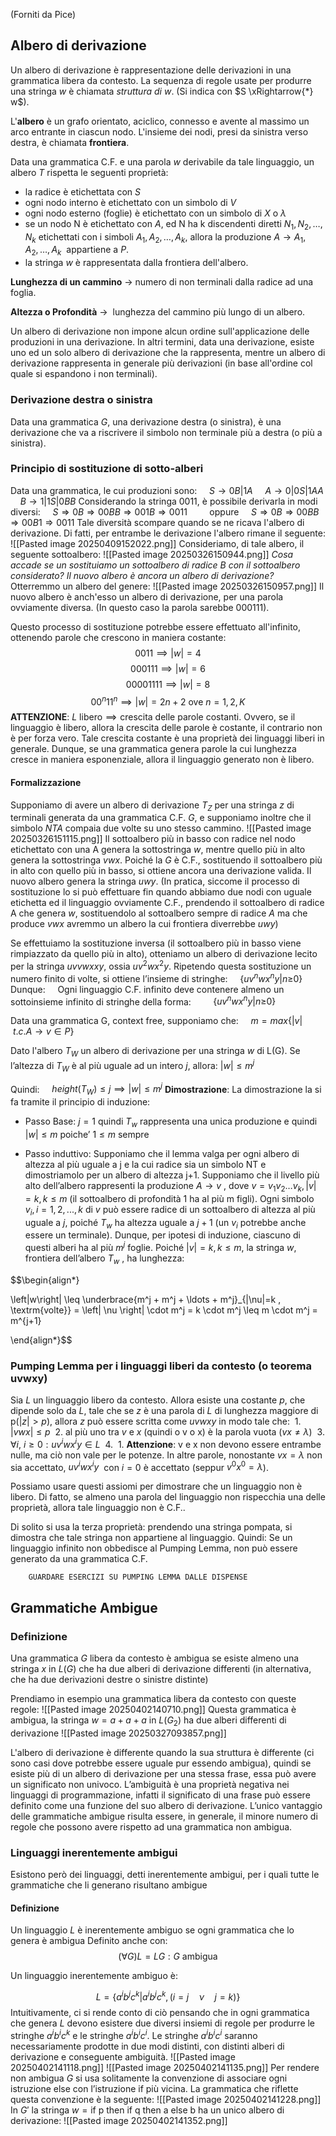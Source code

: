 (Forniti da Pice)
## Albero di derivazione
Un albero di derivazione è rappresentazione delle derivazioni in una grammatica libera da contesto.
La sequenza di regole usate per produrre una stringa $w$ è chiamata *struttura di $w$*. (Si indica con $S \xRightarrow{*} w$).

L'**albero** è un grafo orientato, aciclico, connesso e avente al massimo un arco entrante in ciascun nodo.
L'insieme dei nodi, presi da sinistra verso destra, è chiamata **frontiera**.

Data una grammatica C.F. e una parola $w$ derivabile da tale linguaggio, un albero $T$ rispetta le seguenti proprietà:
- la radice è etichettata con $S$
- ogni nodo interno è etichettato con un simbolo di $V$
- ogni nodo esterno (foglie) è etichettato con un simbolo di $X$ o $\lambda$
- se un nodo N è etichettato con $A$, ed N ha k discendenti diretti $N_{1},N_{2},\dots,N_{k}$ etichettati con i simboli $A_{1},A_{2},\dots,A_{k}$, allora la produzione $A \to A_{1},A_{2},\dots,A_{k}$  appartiene a $P$.
- la stringa $w$ è rappresentata dalla frontiera dell'albero.

**Lunghezza di un cammino** $\to$ numero di non terminali dalla radice ad una foglia.

**Altezza o Profondità** $\to$  lunghezza del cammino più lungo di un albero.

Un albero di derivazione non impone alcun ordine sull'applicazione delle produzioni in una derivazione. In altri termini, data una derivazione, esiste uno ed un solo albero di derivazione che la rappresenta, mentre un albero di derivazione rappresenta in generale più derivazioni (in base all'ordine col quale si espandono i non terminali).
### Derivazione destra o sinistra
Data una grammatica $G$, una derivazione destra (o sinistra), è una derivazione che va a riscrivere il simbolo non terminale più a destra (o più a sinistra).
### Principio di sostituzione di sotto-alberi
Data una grammatica, le cui produzioni sono:
    $S \to 0B |1A$
    $A \to 0|0S|1AA$
    $B \to 1|1S|0BB$
Considerando la stringa 0011, è possibile derivarla in modi diversi:
    $S \Rightarrow 0B \Rightarrow 00BB \Rightarrow 001B \Rightarrow 0011$
        oppure
    $S \Rightarrow 0B \Rightarrow 00BB \Rightarrow 00B1 \Rightarrow 0011$
Tale diversità scompare quando se ne ricava l'albero di derivazione. Di fatti, per entrambe le derivazione l'albero rimane il seguente:
![[Pasted image 20250409152022.png]]
Consideriamo, di tale albero, il seguente sottoalbero:
![[Pasted image 20250326150944.png]]
*Cosa accade se un sostituiamo  un sottoalbero di radice B con il sottoalbero considerato? Il nuovo albero è ancora un albero di derivazione?*
Otterremmo un albero del genere:
![[Pasted image 20250326150957.png]]
Il nuovo albero è anch'esso un albero di derivazione, per una parola ovviamente diversa. (In questo caso la parola sarebbe 000111).

Questo processo di sostituzione potrebbe essere effettuato all'infinito, ottenendo parole che crescono in maniera costante:
$$0011 \implies |w| = 4$$
$$000111 \implies |w| = 6$$
$$00001111 \implies |w| = 8$$
$$00^n11^n \implies |w| = 2n+2 \text{ ove } n=1,2,K$$
**ATTENZIONE**: $L \text{ libero} \implies \text{crescita delle parole costanti}$. 
Ovvero, se il linguaggio è libero, allora la crescita delle parole è costante, il contrario non è per forza vero.
Tale crescita costante è una proprietà dei linguaggi liberi in generale. Dunque, se una grammatica genera parole la cui lunghezza cresce in maniera esponenziale, allora il linguaggio generato non è libero.
#### Formalizzazione
Supponiamo di avere un albero di derivazione $T_{Z}$ per una stringa $z$ di terminali generata da una grammatica C.F. $G$, e supponiamo inoltre che il simbolo $NT A$ compaia due volte su uno stesso cammino.
![[Pasted image 20250326151115.png]]
Il sottoalbero più in basso con radice nel nodo etichettato con una A genera la sottostringa $w$, mentre quello più in alto genera la sottostringa $vwx$. Poiché la $G$ è C.F., sostituendo il sottoalbero più in alto con quello più in basso, si ottiene ancora una derivazione valida. Il nuovo albero genera la stringa $uwy$. (In pratica, siccome il processo di sostituzione lo si può effettuare fin quando abbiamo due nodi con uguale etichetta ed il linguaggio ovviamente C.F., prendendo il sottoalbero di radice A che genera $w$, sostituendolo al sottoalbero sempre di radice $A$ ma che produce $vwx$ avremmo un albero la cui frontiera diverrebbe $uwy$)

Se effettuiamo la sostituzione inversa (il sottoalbero più in basso viene rimpiazzato da quello più in alto), otteniamo un albero di derivazione lecito per la stringa $uvvwxxy$, ossia $uv^2wx^2y$. Ripetendo questa sostituzione un numero finito di volte, si ottiene l’insieme di stringhe:
    $\{uv^nwx^ny|n\geq_{} 0\}$
Dunque:
    Ogni linguaggio C.F. infinito deve contenere almeno un sottoinsieme infinito di stringhe della forma:
        $\{uv^nwx^ny|n\geq_{} 0\}$

Data una grammatica G, context free, supponiamo che:
    $m = max\{|v|\ t.c. A \to v \in P\}$

Dato l'albero $T_{W}$ un albero di derivazione per una stringa $w$ di L(G). Se l’altezza di $T_W$ è al più uguale ad un intero $j$, allora: $|w|\leq m^j$

Quindi:
    $height(T_{W}) \leq j \implies |w|\leq m^j$
**Dimostrazione**:
La dimostrazione la si fa tramite il principio di induzione:

- Passo Base:
  $j = 1 \text{ quindi } T_{w} \text{ rappresenta una unica produzione e quindi } |w| \leq m \text{ poiche' } 1\leq m \text{ sempre}$

- Passo induttivo:
  Supponiamo che il lemma valga per ogni albero di altezza al più uguale a j e la cui radice sia un simbolo NT e dimostriamolo per un albero di altezza j+1.
  Supponiamo che il livello più alto dell’albero rappresenti la produzione $A \to v$ , dove $v = v_{1}v_{2}\dots v_{k}, |v| = k, k \leq m$ (il sottoalbero di profondità 1 ha al più m figli).
  Ogni simbolo $v_i , i = 1, 2,..., k$ di $v$ può essere radice di un sottoalbero di altezza al più uguale a $j$, poiché $T_w$ ha altezza uguale a $j+1$ (un $v_i$ potrebbe anche essere un terminale). Dunque, per ipotesi di induzione, ciascuno di questi alberi ha al più $m^j$ foglie. Poiché $|v| = k, k \leq m$, la stringa $w$, frontiera dell’albero $T_w$ , ha lunghezza:

$$\begin{align*}

\left|w\right| \leq \underbrace{m^j + m^j + \ldots + m^j}_{|\nu|=k \, \textrm{volte}} = \left| \nu \right| \cdot m^j = k \cdot m^j \leq m \cdot m^j = m^{j+1}

\end{align*}$$
### Pumping Lemma per i linguaggi liberi da contesto (o teorema uvwxy)

Sia $L$ un linguaggio libero da contesto.
Allora esiste una costante $p$, che dipende solo da $L$, tale che se $z$ è una parola di $L$ di lunghezza maggiore di p($|z| > p$), allora $z$ può essere scritta come $uvwxy$ in modo tale che:
 1. $|vwx| \leq p$
 2. al più uno tra $v$ e $x$ (quindi o v o x) è la parola vuota ($vx \neq \lambda$)
 3. $\forall i, \ i\geq 0: uv^iwx^iy \in L$
 4.  1. **Attenzione**: v e x non devono essere entrambe nulle, ma ciò non vale per le potenze. In altre parole, nonostante $vx = \lambda$ non sia accettato, $uv^iwx^iy$  con $i = 0$ è accettato (seppur $v^0x^0 = \lambda$).

Possiamo usare questi assiomi per dimostrare che un linguaggio non è libero.
Di fatto, se almeno una parola del linguaggio non rispecchia una delle proprietà, allora tale linguaggio non è C.F..

Di solito si usa la terza proprietà: prendendo una stringa pompata, si dimostra che tale stringa non appartiene al linguaggio.
Quindi:
Se un linguaggio infinito non obbedisce al Pumping Lemma, non può essere generato da una grammatica C.F.
```
    GUARDARE ESERCIZI SU PUMPING LEMMA DALLE DISPENSE
```
## Grammatiche Ambigue
### Definizione
Una grammatica $G$ libera da contesto è ambigua se esiste almeno una stringa $x$ in $L(G)$ che ha due alberi di derivazione differenti (in alternativa, che ha due derivazioni destre o sinistre distinte)

Prendiamo in esempio una grammatica libera da contesto con queste regole:
![[Pasted image 20250402140710.png]]
Questa grammatica è ambigua, la stringa $w=a+a+a$ in $L(G_{2})$ ha due alberi differenti di derivazione
![[Pasted image 20250327093857.png]]

L'albero di derivazione è differente quando la sua struttura è differente (ci sono casi dove potrebbe essere uguale pur essendo ambigua), quindi se esiste più di un albero di derivazione per una stessa frase, essa può avere un significato non univoco.
L’ambiguità è una proprietà negativa nei linguaggi di programmazione, infatti il significato di una frase può essere definito come una funzione del suo albero di derivazione.
L’unico vantaggio delle grammatiche ambigue risulta essere, in generale, il minore numero di regole che possono avere rispetto ad una grammatica non ambigua.
### Linguaggi inerentemente ambigui
Esistono però dei linguaggi, detti inerentemente ambigui, per i quali tutte le grammatiche che li generano risultano ambigue
#### Definizione
Un linguaggio $L$ è inerentemente ambiguo se ogni grammatica che lo genera è ambigua
Definito anche con:
$$(\forall G) L=LG: G \text{ ambigua}$$

Un linguaggio inerentemente ambiguo è:

$$L=\{a^{i}b^{j}c^{k}|a^{i}b^{j}c^{k},(i=j \quad \nu \quad j=k)\}$$
Intuitivamente, ci si rende conto di ciò pensando che in ogni grammatica che genera $L$ devono esistere due diversi insiemi di regole per produrre le stringhe $a^ib^ic^k$ e le stringhe $a^ib^ic^i$. Le stringhe $a^ib^ic^i$ saranno necessariamente prodotte in due modi distinti, con distinti alberi di derivazione e conseguente ambiguità.
![[Pasted image 20250402141118.png]]
![[Pasted image 20250402141135.png]]
Per rendere non ambigua $G$ si usa solitamente la convenzione di associare ogni istruzione else con l’istruzione if più vicina.
La grammatica che riflette questa convenzione è la seguente:
![[Pasted image 20250402141228.png]]
In $G'$ la stringa $w = \text{if p then if q then a else b}$ ha un unico albero di derivazione:
![[Pasted image 20250402141352.png]]
